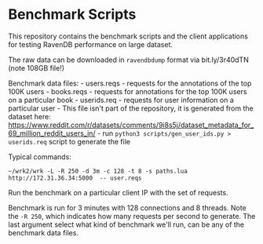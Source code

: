 # Benchmark Scripts

This repository contains the benchmark scripts and the client applications for testing RavenDB performance on large dataset.

The raw data can be downloaded in `ravendbdump` format via bit.ly/3r40dTN (note 108GB file!)


Benchmark data files:
    - users.reqs - requests for the annotations of  the top 100K users
    - books.reqs - requests for annotations for the top 100K users on a particular book
    - userids.req - requests for user information on a particular user
        - This file isn't part of the repository, it is generated from the dataset here:
            https://www.reddit.com/r/datasets/comments/9i8s5j/dataset_metadata_for_69_million_reddit_users_in/
        - run `python3 scripts/gen_user_ids.py > userids.req` script to generate the file


Typical commands:

    ~/wrk2/wrk -L -R 250 -d 3m -c 128 -t 8 -s paths.lua http://172.31.36.34:5000  -- user.reqs

Run the benchmark on a particular client IP with the set of requests.

Benchmark is run for 3 minutes with 128 connections and 8 threads.
Note the `-R 250`, which indicates how many requests per second to generate.
The last argument select what kind of benchmark we'll run, can be any of the benchmark data files.

